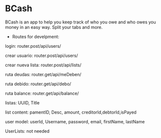 # BCash
BCash is an app to help you keep track of who you owe and who owes you money in an easy way. Split your tabs and more.


* Routes for develpment:

login: router.post/api/users/ 

crear usuario: router.post/api/users/ 

crear nueva lista: router.post/api/lists/

ruta deudas: router.get/api/meDeben/

ruta debido: router.get/api/debo/

ruta balance: router.get/api/balance/ 

listas: UUID, Title

list content: pamentID, Desc, amount, creditorId,debtorId,isPayed

user model: userId, Username, password, email, firstName, lastName

UserLists: not needed